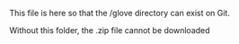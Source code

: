 This file is here so that the /glove directory can exist on Git.

Without this folder, the .zip file cannot be downloaded